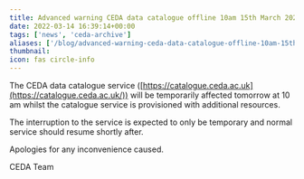 ```yaml
---
title: Advanced warning CEDA data catalogue offline 10am 15th March 2022
date: 2022-03-14 16:39:14+00:00
tags: ['news', 'ceda-archive']
aliases: ['/blog/advanced-warning-ceda-data-catalogue-offline-10am-15th-march-2022']
thumbnail: 
icon: fas circle-info
---
```


The CEDA data catalogue service ([https://catalogue.ceda.ac.uk](https://catalogue.ceda.ac.uk/)) will be temporarily affected tomorrow at 10 am whilst the catalogue service is provisioned with additional resources.


The interruption to the service is expected to only be temporary and normal service should resume shortly after.


Apologies for any inconvenience caused.


CEDA Team


